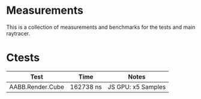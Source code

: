 # Measurements

This is a collection of measurements and benchmarks for the tests and main raytracer.

# Ctests

| Test | Time | Notes |
|------|------|-------|
| AABB.Render.Cube | 162738 ns | JS GPU: x5 Samples |